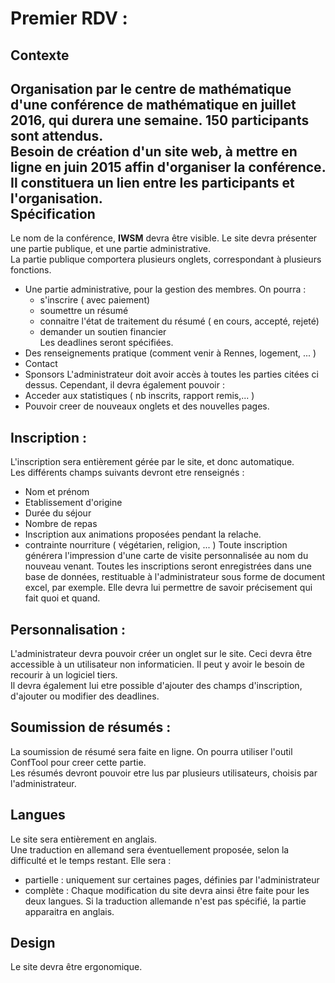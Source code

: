 Premier RDV : 
=============
Contexte
----------
Organisation par le centre de mathématique d'une conférence de mathématique en juillet 2016, qui durera une semaine. 
150 participants sont attendus.    
Besoin de création d'un site web, à mettre en ligne en juin 2015 affin d'organiser la conférence. Il constituera un lien entre 
les participants et l'organisation.       
Spécification
-------------
Le nom de la conférence, **IWSM** devra être visible. 
Le site devra présenter une partie publique, et une partie administrative.    
La partie publique comportera plusieurs onglets, correspondant à plusieurs fonctions.    
*  Une partie administrative, pour la gestion des membres. On pourra :
    * s'inscrire ( avec paiement) 
    * soumettre un résumé
    * connaitre l'état de traitement du résumé ( en cours, accepté, rejeté)
    * demander un soutien financier  
	Les deadlines seront spécifiées. 
* Des renseignements pratique (comment venir à Rennes, logement, ... ) 
* Contact   
* Sponsors
L'administrateur doit avoir accès à toutes les parties citées ci dessus. Cependant, il devra également pouvoir : 
*  Acceder aux statistiques ( nb inscrits, rapport remis,... )
*  Pouvoir creer de nouveaux onglets et des nouvelles pages.     
  
Inscription :
-------------

L'inscription sera entièrement gérée par le site, et donc automatique.    
Les différents champs suivants devront etre renseignés : 
* Nom et prénom
* Etablissement d'origine
* Durée du séjour
* Nombre de repas
* Inscription aux animations proposées pendant la relache. 
* contrainte nourriture ( végétarien, religion, ... )
Toute inscription générera l'impression d'une carte de visite personnalisée au nom du nouveau venant. 
Toutes les inscriptions seront enregistrées dans une base de données, restituable à l'administrateur sous forme de document excel, par exemple. Elle devra 
lui permettre de savoir précisement qui fait quoi et quand.       

Personnalisation : 
-------
L'administrateur devra pouvoir créer un onglet sur le site. Ceci devra être accessible à un utilisateur non informaticien. Il peut y avoir le besoin de recourir à un logiciel tiers.    
Il devra également lui etre possible d'ajouter des champs d'inscription, d'ajouter ou modifier des deadlines.    

Soumission de résumés :    
------
La soumission de résumé sera faite en ligne. On pourra utiliser l'outil ConfTool pour creer cette partie.    
Les résumés devront pouvoir etre lus par plusieurs utilisateurs, choisis par l'administrateur.     

Langues
----------
Le site sera entièrement en anglais.    
Une traduction en allemand sera éventuellement proposée, selon la difficulté et le temps restant. Elle sera : 
* partielle  : uniquement sur certaines pages, définies par l'administrateur
* complète : Chaque modification du site devra ainsi être faite pour les deux langues. Si la traduction allemande n'est pas spécifié, la partie apparaitra en anglais.

Design
--------
Le site devra être ergonomique. 
